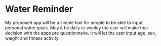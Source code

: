# Water Reminder    

My proposed app will be a simple tool for people to be able to input personal water goals. May it be daily 
or weekly the user will make that decision with the apps pre questionnaire. It will let the user input 
age, sex, weight and fitness activity. 